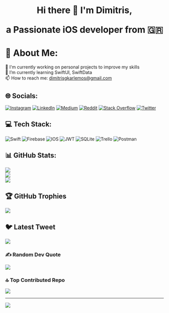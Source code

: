 <H1 align="center">
  <b>Hi there 👋 I'm Dimitris,</b>
</p>

<p align="center">
  a Passionate iOS developer from 🇬🇷
</p>


# 💫 About Me:
🔭 I'm currently working on personal projects to improve my skills<br>🌱 I’m currently learning SwiftUI, SwiftData<br>📫 How to reach me: dimitrisgkarlemos@gmail.com


## 🌐 Socials:
[![Instagram](https://img.shields.io/badge/Instagram-%23E4405F.svg?logo=Instagram&logoColor=white)](https://instagram.com/dimitris_gkarlemos) [![LinkedIn](https://img.shields.io/badge/LinkedIn-%230077B5.svg?logo=linkedin&logoColor=white)](https://linkedin.com/in/dimitris-gkarlemos) [![Medium](https://img.shields.io/badge/Medium-12100E?logo=medium&logoColor=white)](https://medium.com/@@tebeloper) [![Reddit](https://img.shields.io/badge/Reddit-%23FF4500.svg?logo=Reddit&logoColor=white)](https://reddit.com/user/Tebeloper) [![Stack Overflow](https://img.shields.io/badge/-Stackoverflow-FE7A16?logo=stack-overflow&logoColor=white)](https://stackoverflow.com/users/14034164) [![Twitter](https://img.shields.io/badge/Twitter-%231DA1F2.svg?logo=Twitter&logoColor=white)](https://twitter.com/tebeloper) 

## 💻 Tech Stack:
![Swift](https://img.shields.io/badge/swift-F54A2A?style=for-the-badge&logo=swift&logoColor=white) ![Firebase](https://img.shields.io/badge/firebase-%23039BE5.svg?style=for-the-badge&logo=firebase) ![IOS](https://img.shields.io/badge/IOS-%2320232a.svg?style=for-the-badge&logo=apple&logoColor=white) ![JWT](https://img.shields.io/badge/JWT-black?style=for-the-badge&logo=JSON%20web%20tokens) ![SQLite](https://img.shields.io/badge/sqlite-%2307405e.svg?style=for-the-badge&logo=sqlite&logoColor=white) ![Trello](https://img.shields.io/badge/Trello-%23026AA7.svg?style=for-the-badge&logo=Trello&logoColor=white) ![Postman](https://img.shields.io/badge/Postman-FF6C37?style=for-the-badge&logo=postman&logoColor=white)
## 📊 GitHub Stats:
![](https://github-readme-stats.vercel.app/api?username=tebeloper&theme=dark&hide_border=false&include_all_commits=true&count_private=true)<br/>
![](https://github-readme-streak-stats.herokuapp.com/?user=tebeloper&theme=dark&hide_border=false)<br/>
![](https://github-readme-stats.vercel.app/api/top-langs/?username=tebeloper&theme=dark&hide_border=false&include_all_commits=true&count_private=true&layout=compact)

## 🏆 GitHub Trophies
![](https://github-profile-trophy.vercel.app/?username=tebeloper&theme=radical&no-frame=false&no-bg=true&margin-w=4)

## 🐦 Latest Tweet
[![](https://gtce.itsvg.in/api?username=tebeloper)](https://github.com/VishwaGauravIn/github-twitter-card-embed)

### ✍️ Random Dev Quote
![](https://quotes-github-readme.vercel.app/api?type=horizontal&theme=radical)

### 🔝 Top Contributed Repo
![](https://github-contributor-stats.vercel.app/api?username=tebeloper&limit=5&theme=dark&combine_all_yearly_contributions=true)

---
[![](https://visitcount.itsvg.in/api?id=tebeloper&icon=2&color=11)](https://visitcount.itsvg.in)

<!-- Proudly created with GPRM ( https://gprm.itsvg.in ) -->
